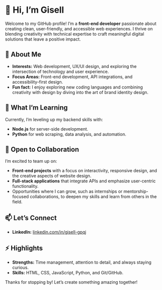# 👋 Hi, I’m Gisell

Welcome to my GitHub profile! I’m a **front-end developer**  passionate about creating clean, user-friendly, and accessible web experiences. I thrive on blending creativity with technical expertise to craft meaningful digital solutions that leave a positive impact.

## 👀 About Me

- **Interests:** Web development, UX/UI design, and exploring the intersection of technology and user experience.
- **Focus Areas:** Front-end development, API integrations, and accessibility-first design.
- **Fun fact:** I enjoy exploring new coding languages and combining creativity with design by diving into the art of brand identity design.

## 🌱 What I’m Learning

Currently, I’m leveling up my backend skills with:

- **Node.js** for server-side development.
- **Python** for web scraping, data analysis, and automation.

## 🤝 Open to Collaboration

I’m excited to team up on:

- **Front-end projects** with a focus on interactivity, responsive design, and the creative aspects of website design.
- **Full-stack applications** that integrate APIs and emphasize user-centric functionality.
- Opportunities where I can grow, such as internships or mentorship-focused collaborations, to deepen my skills and learn from others in the field.

## 📫 Let’s Connect

- **LinkedIn:** [linkedin.com/in/gisell-gpqj](https://www.linkedin.com/in/gisell-gpqj)

## ⚡ Highlights

- **Strengths:** Time management, attention to detail, and always staying curious.
- **Skills:** HTML, CSS, JavaScript, Python, and Git/GitHub.

Thanks for stopping by!
Let’s create something amazing together!
